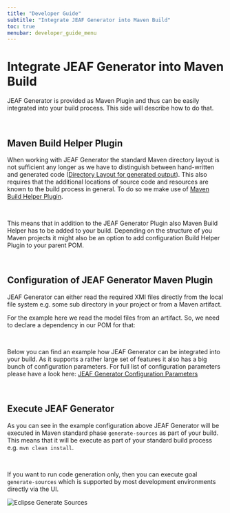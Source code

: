 ```yaml
---
title: "Developer Guide"
subtitle: "Integrate JEAF Generator into Maven Build"
toc: true
menubar: developer_guide_menu
---
```


# Integrate JEAF Generator into Maven Build

JEAF Generator is provided as Maven Plugin and thus can be easily integrated into your build process. This side will describe how to do that.

<br>

## Maven Build Helper Plugin

When working with JEAF Generator the standard Maven directory layout is not sufficient any longer as we have to distinguish between hand-written and generated code ([Directory Layout for generated output](../general-behavior)). This also requires that the additional locations of source code and resources are known to the build process in general. To do so we make use of [Maven Build Helper Plugin](https://www.mojohaus.org/build-helper-maven-plugin).

<br>

This means that in addition to the JEAF Generator Plugin also Maven Build Helper has to be added to your build. Depending on the structure of you Maven projects it might also be an option to add configuration Build Helper Plugin to your parent POM.

<script src="https://emgithub.com/embed-v2.js?target=https%3A%2F%2Fgithub.com%2Fanaptecs%2Fjeaf-generator-samples%2Fblob%2Fmaster%2Fpom.xml%3Fts%3D4%23L118-L194&style=base16%2Fatelier-forest-light&type=code&showBorder=on&showFileMeta=on&showFullPath=on&showCopy=on"></script>

<br>

## Configuration of JEAF Generator Maven Plugin

JEAF Generator can either read the required XMI files directly from the local file system e.g. some sub directory in your project or from a Maven artifact. 

For the example here we read the model files from an artifact. So, we need to declare a dependency in our POM for that:

<script src="https://emgithub.com/embed-v2.js?target=https%3A%2F%2Fgithub.com%2Fanaptecs%2Fjeaf-generator-samples%2Fblob%2Fjeaf-generator-sample-project-1.6.30%2Faccounting-pojos%2Fpom.xml%3Fts%3D4%23L21-L31&style=base16%2Fatelier-forest-light&type=code&showBorder=on&showFileMeta=on&showFullPath=on&showCopy=on"></script>

<br>

Below you can find an example how JEAF Generator can be integrated into your build. As it supports a rather large set of features it also has a big bunch of configuration parameters. For full list of configuration parameters please have a look here: [JEAF Generator Configuration Parameters](../maven-plugin-configuration)

<script src="https://emgithub.com/embed-v2.js?target=https%3A%2F%2Fgithub.com%2Fanaptecs%2Fjeaf-generator-samples%2Fblob%2Fjeaf-generator-sample-project-1.6.30%2Faccounting-pojos%2Fpom.xml%3Fts%3D4%23L36-L97&style=base16%2Fatelier-forest-light&type=code&showBorder=on&showFileMeta=on&showFullPath=on&showCopy=on"></script>

<br>

## Execute JEAF Generator

As you can see in the example configuration above JEAF Generator will be executed in Maven standard phase `generate-sources` as part of your build. This means that it will be execute as part of your standard build process e.g. `mvn clean install`.

<br>

If you want to run code generation only, then you can execute goal `generate-sources` which is supported by most development environments directly via the UI.

![Eclipse Generate Sources](../../images/generate_sources.png)
